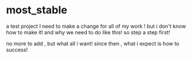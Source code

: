 # most_stable
a test project
I need to make a change for all of my work !
but i don't know how to make it!
and why we need to do like this!
so step a step first!

no more to add , but what all i want!
since then , what i expect is how to success!
